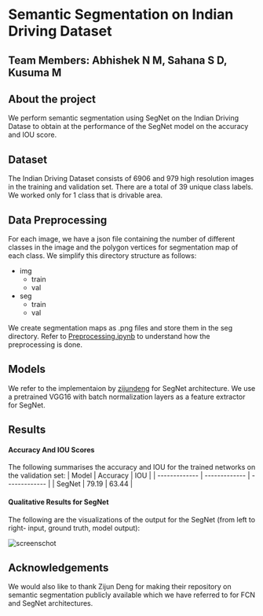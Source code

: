 # Semantic Segmentation on Indian Driving Dataset

## Team Members: Abhishek N M, Sahana S D, Kusuma M

## About the project
We perform semantic segmentation using SegNet on the Indian Driving Datase to obtain at the performance of the SegNet model on the accuracy and IOU score.

## Dataset
The Indian Driving Dataset consists of 6906 and 979 high resolution images in the training and validation set. There are a total of 39 unique class labels. We worked only for 1 class that is drivable area.

## Data Preprocessing
For each image, we have a json file containing the number of different classes in the image and the polygon vertices for segmentation map of each class. We simplify this directory structure as follows:
  - img
    - train
    - val
  - seg
    - train
    - val
    
We create segmentation maps as .png files and store them in the seg directory. Refer to [Preprocessing.ipynb](https://github.com/anishmadan23/semantic-segmentation-indian-driving-dataset/blob/master/Preprocessing.ipynb) to understand how the preprocessing is done.

## Models
We refer to the implementaion by [zijundeng](https://github.com/zijundeng/pytorch-semantic-segmentation) for SegNet architecture. We use a pretrained VGG16 with batch normalization layers as a feature extractor for SegNet.

## Results
#### Accuracy And IOU Scores
The following summarises the accuracy and IOU for the trained networks on the validation set:
| Model  | Accuracy | IOU |
| ------------- | ------------- | ------------- |
| SegNet | 79.19  | 63.44  |

#### Qualitative Results for SegNet
The following are the visualizations of the output for the SegNet (from left to right- input, ground truth, model output):

![screenschot](https://github.com/Lohit-pro/Driving-Affordance-using-SegNet/blobs/master/imgs/segnet.png)


## Acknowledgements
We would also like to thank Zijun Deng for making their repository on semantic segmentation publicly available which we have referred to for FCN and SegNet architectures.
